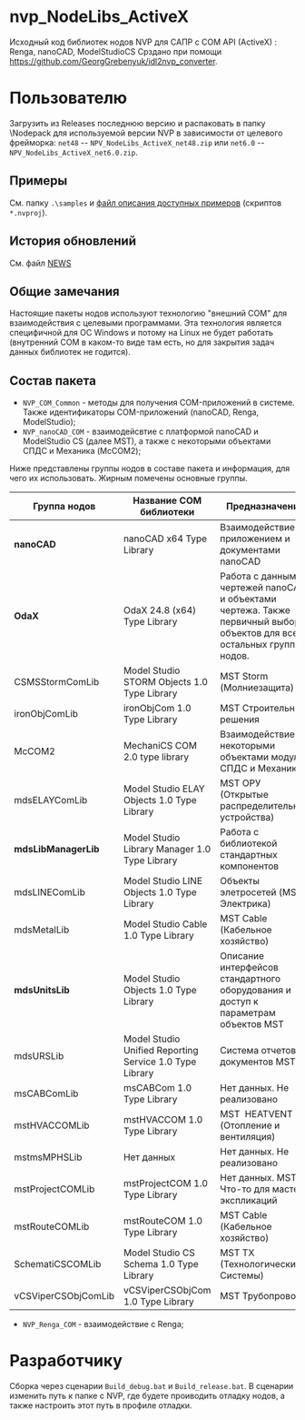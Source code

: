 # nvp_NodeLibs_ActiveX

Исходный код библиотек нодов NVP для САПР с COM API (ActiveX) : Renga, nanoCAD, ModelStudioCS
Срздано при помощи https://github.com/GeorgGrebenyuk/idl2nvp_converter.

# Пользователю

Загрузить из Releases последнюю версию и распаковать в папку \Nodepack для используемой версии NVP в зависимости от целевого фрейморка: `net48` -- `NPV_NodeLibs_ActiveX_net48.zip` или `net6.0` -- `NPV_NodeLibs_ActiveX_net6.0.zip`. 

## Примеры

См. папку `.\samples` и [файл описания доступных примеров](./samples/SAMPLES_README.md) (скриптов `*.nvproj`).

## История обновлений

См. файл [NEWS](./NEWS.md)

## Общие замечания

Настоящие пакеты нодов используют технологию "внешний COM" для взаимодействия с целевыми программами. Эта технология является специфичной для ОС Windows и потому на Linux не будет работать (внутренний COM в каком-то виде там есть, но для закрытия задач данных библиотек не годится).

## Состав пакета

* `NVP_COM_Common` - методы для получения COM-приложений в системе. Также идентификаторы COM-приложений (nanoCAD, Renga, ModelStudio);
* `NVP_nanoCAD_COM` - взаимодейсвтие с платформой nanoCAD и ModelStudio CS (далее MST), а также с некоторыми объектами СПДС и Механика (McCOM2);

Ниже представлены группы нодов в составе пакета и информация, для чего их использовать. Жирным помечены основные группы.

| Группа нодов         | Название COM библиотеки                                 | Предназначение                                                                                                        |
| -------------------- | ------------------------------------------------------- | --------------------------------------------------------------------------------------------------------------------- |
| **nanoCAD**          | nanoCAD x64 Type Library                                | Взаимодействие с приложением и документами nanoCAD                                                                    |
| **OdaX**             | OdaX 24.8 (x64) Type Library                            | Работа с данными чертежей nanoCAD и объектами чертежа. Также первичный выбор объектов для всех остальных групп нодов. |
| CSMSStormComLib      | Model Studio STORM Objects 1.0 Type Library             | MST Storm (Молниезащита)                                                                                              |
| ironObjComLib        | ironObjCom 1.0 Type Library                             | MST Строительные решения                                                                                              |
| McCOM2               | MechaniCS COM 2.0 type library                          | Взаимодействие с некоторыми объектами модулей СПДС и Механика                                                         |
| mdsELAYComLib        | Model Studio ELAY Objects 1.0 Type Library              | MST ОРУ (Открытые распределительные устройства)                                                                       |
| **mdsLibManagerLib** | Model Studio Library Manager 1.0 Type Library           | Работа с библиотекой стандартных компонентов                                                                          |
| mdsLINEComLib        | Model Studio LINE Objects 1.0 Type Library              | Объекты элетросетей (MST Электрика)                                                                                   |
| mdsMetalLib          | Model Studio Cable 1.0 Type Library                     | MST Cable (Кабельное хозяйство)                                                                                       |
| **mdsUnitsLib**      | Model Studio Objects 1.0 Type Library                   | Описание интерфейсов стандартного оборудования и доступ к параметрам объектов MST                                     |
| mdsURSLib            | Model Studio Unified Reporting Service 1.0 Type Library | Система отчетов и документов MST                                                                                      |
| msCABComLib          | msCABCom 1.0 Type Library                               | Нет данных. Не реализовано                                                                                            |
| mstHVACCOMLib        | mstHVACCOM 1.0 Type Library                             | MST  HEATVENT (Отопление и вентиляция)                                                                                |
| mstmsMPHSLib         | Нет данных                                              | Нет данных. Не реализовано                                                                                            |
| mstProjectCOMLib     | mstProjectCOM 1.0 Type Library                          | Нет данных. MST Что-то для мастера экспликаций                                                                        |
| mstRouteCOMLib       | mstRouteCOM 1.0 Type Library                            | MST Cable (Кабельное хозяйство)                                                                                       |
| SchematiCSCOMLib     | Model Studio CS Schema 1.0 Type Library                 | MST ТХ (Технологические Системы)                                                                                      |
| vCSViperCSObjComLib  | vCSViperCSObjCom 1.0 Type Library                       | MST Трубопроводы                                                                                                      |

* `NVP_Renga_COM` - взаимодействие с Renga;

# Разработчику

Сборка через сценарии `Build_debug.bat` и `Build_release.bat`. В сценарии изменить путь к папке с NVP, где будете проиводить отладку нодов, а также настроить этот путь в профиле отладки.